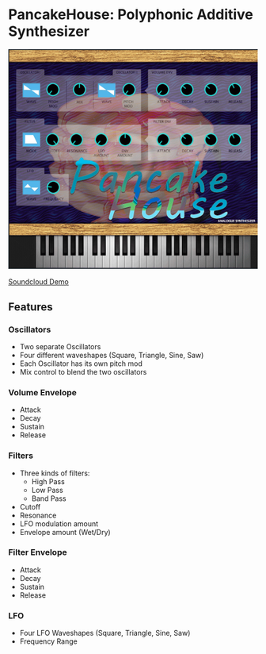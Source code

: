 # PancakeHouse: Polyphonic Additive Synthesizer
![screenshot](https://github.com/wpank/PancakeHouse/blob/master/screenshot.PNG?raw=true)


[Soundcloud Demo](https://soundcloud.com/ubancakes/pancake-house-demo)

## Features
### Oscillators
- Two separate Oscillators 
- Four different waveshapes (Square, Triangle, Sine, Saw)
- Each Oscillator has its own pitch mod 
- Mix control to blend the two oscillators

### Volume Envelope
- Attack 
- Decay 
- Sustain
- Release

### Filters
- Three kinds of filters:
  - High Pass
  - Low Pass
  - Band Pass
- Cutoff
- Resonance
- LFO modulation amount
- Envelope amount (Wet/Dry)

### Filter Envelope
- Attack
- Decay
- Sustain
- Release

### LFO
- Four LFO Waveshapes (Square, Triangle, Sine, Saw)
- Frequency Range
